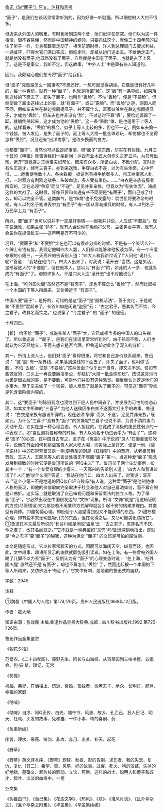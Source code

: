 [鲁迅《说“面子”》原文、注释和赏析](https://www.vrrw.net/wx/9764.html)

“面子”，是我们在谈话里常常听到的，因为好像一听就懂，所以细想的人大约不很多。

但近来从外国人的嘴里，有时也听到这两个音，他们似乎在研究。他们以为这一件事情，很不容易懂，然而是中国精神的纲领，只要抓住这个，就像二十四年前的拔住了辫子一样，全身都跟着走动了。相传前清时候，洋人到总理衙门去要求利益，一通威吓，吓得大官们满口答应，但临走时，却被从边门送出去。不给他走正门，就是他没有面子;他既然没有了面子，自然就是中国有了面子，也就是占了上风了。这是不是事实，我断不定，但这故事，“中外人士”中是颇有些人知道的。

因此，我颇疑心他们想专将“面子”给我们。

但“面子”究竟是怎么一回事呢?不想还好，一想可就觉得胡涂。它像是很有好几种的，每一种身份，就有一种“面子”，也就是所谓“脸”。这“脸”有一条界线，如果落到这线的下面去了，即失了面子，也叫作“丢脸”。不怕“丢脸”，便是“不要脸”。但倘使做了超出这线以上的事，就“有面子”，或曰“露脸”。而“丢脸”之道，则因人而不同，例如车夫坐在路边赤膊捉虱子，并不算什么，富家姑爷坐在路边赤膊捉虱子，才成为“丢脸”。但车夫也并非没有“脸”，不过这时不算“丢”，要给老婆踢了一脚，就躺倒哭起来，这才成为他的“丢脸”。这一条“丢脸”律，是也适用于上等人的。这样看来，“丢脸”的机会，似乎上等人比较的多，但也不一定，例如车夫偷一个钱袋，被人发见，是失了面子的，而上等人大捞一批金珠珍玩，却仿佛也不见得怎样“丢脸”，况且还有“出洋考察”，是改头换面的良方。

谁都要“面子”，当然也可以说是好事情，但“面子”这东西，却实在有些怪。九月三十日的《申报》就告诉我们一条新闻：沪西有业木匠大包作头之罗立鸿，为其母出殡，邀开“贳器店之王树宝夫妇帮忙，因来宾众多，所备白衣，不敷分配，其时适有名王道才，绰号三喜子，亦到来送殡，争穿白衣不遂，以为有失体面，心中怀恨，……邀集徒党数十人，各执铁棍，据说尚有持手枪者多人，将王树宝家人乱打，一时双方有剧烈之战争，头破血流，多人受有重伤。……”白衣是亲族有服者所穿的，现在必须“争穿”而又“不遂”，足见并非亲族，但竟以为“有失体面”，演成这样的大战了。这时候，好像只要和普通有些不同便是“有面子”，而自己成了什么，却可以完全不管。这类脾气，是“绅商”也不免发露的：袁世凯将要称帝的时候，有人以列名于劝进表中为“有面子”;有一国从青岛撤兵的时候，有人以列名于万民伞上为 “有面子”。

所以，要“面子”也可以说并不一定是好事情——但我并非说，人应该“不要脸”。现在说话难，如果主张“非孝”，就有人会说你在煽动打父母，主张男女平等，就有人会说你在提倡乱交——这声明是万不可少的。

况且，“要面子”和“不要脸”实在也可以有很难分辨的时候。不是有一个笑话么?一个绅士有钱有势，我假定他叫四大人罢，人们都以能够和他扳谈为荣。有一个专爱夸耀的小瘪三，一天高兴的告诉别人道：“四大人和我讲过话了!”人问他“说什么呢?”答道： “我站在他门口，四大人出来了，对我说：滚开去!”当然，这是笑话，是形容这人的“不要脸”，但在他本人，是以为“有面子”的，如此的人一多，也就真成为“有面子”了。别的许多人，不是四大人连“滚开去”也不对他说么?

在上海，“吃外国火腿”虽然还不是“有面子”，却也不算怎么“丢脸”了，然而比起被一个本国的下等人所踢来，又仿佛近于 “有面子”。

中国人要“面子”，是好的，可惜的是这“面子”是“圆机活法”，善于变化，于是就和“不要脸”混起来了。长谷川如是闲说“盗泉”云： “古之君子，恶其名而不饮，今之君子，改其名而饮之。” 也说穿了 “今之君子” 的 “面子” 的秘密。

十月四日。



【析】 给不给 “面子”，或说某某人“面子”大，它已成相当多的中国人的口头禅了。所以鲁迅说：“‘面子’，是我们在谈话里常常听到的”。由于熟焉不察，人们也就认为它天经地义，不再去想它是否合理。但鲁迅却对此作了深入的分析：

其一，所谓上流人士，他们对“面子”看得很重，将它和自己身价联系起来。鲁迅说： “这 ‘脸’ 有一条界线，如果落到这线的下面去了，即失了面子，也叫做‘丢脸’。不怕 ‘丢脸’，便是 ‘不要脸’。”这种爱面子似乎出于自尊，却又决不是。譬如有些做官的，口头上一再说要廉洁奉公，却趁机“大捞一批金珠珍玩”，按说这贪污行为该是很丢脸的事，是不要脸，可是他们并没有这种感觉。相反倒认为这是他们的本事大。至于车夫偷了一个钱袋，被人发现了就是失了面子的。可见这“面子”界线是包含着阶级内容的。

其二，这“要面子”的陈旧观念也浸蚀到下层人民中间去了，并发展为可怕的变态心理。如本文中所举的“三喜子” 为他人送殡因争白衣不遂而大打出手的故事。鲁迅说： “白衣是亲族有服者所穿的，现在必须‘争穿’ 而又 ‘不遂’，足见并非亲族，”既如此，为什么“三喜子”竟有失“面子”的愤慨呢?三喜子也说不清，为说不清的事而大动干戈，它实在是一种心理变态。令人担忧的，它竟成了消极的国民性弱点的一种表现了。如“袁世凯将要称帝的时候，有人以列名于劝进表中为 ‘有面子’”。这种爱“面子”的心态，在中国自古有之，孟子在《离娄》中所说的“良人”在妻妾面前吹牛，说他在外面如何和那些富贵人家大吃大喝，而实际上是讨乞，便是一例;《裴子语林》中的石崇夸富又是一例;更典型的则是《红楼梦》中的贾府，从老祖母到贾政、王夫人、王熙凤等人的言谈处事无不膺服“面子”第一。当这种爱“面子”观念发展到极致的时候它便是鲁迅所说的 “阿Q主义” 了。鲁迅举了两个生动事例，如其中一个：“有一个专爱夸耀的小瘪三，一天高兴的告诉别人道： ‘四大人和我讲过话了!’ 人问他‘说什么呢?’答道： ‘我站在他门口，四大人出来了，对我说：滚开去!’”这个小瘪三不是地道的阿Q似自轻自贱吗?有人说，这种爱“面子”是他制他律人格的表现，即他的价值取向完全取决于社会和他人对自己看法如何，而不看它的是非曲折。这实际上就是取消了自己审视问题和保留看法的独立人格。为了保全“面子”，它必然出现在中国很发达的 “文饰”现象。所谓 “文饰”就是“用逻辑证明的方式(尽管错误)来为那些若不用某种方式解释就会引起不安的结果求理由。其类型有两种。(1)酸葡萄心理。即贬低个人渴望得到但又不能获得的东西。(2)甜柠檬心理。即有些本来无明显吸引力的东西，但在获得之后，又尽可能美化颂扬它”。①鲁迅在本文最后所说的“长谷川如是闲说‘盗泉’云：‘古之君子，恶其名而不饮，今之君子，改其名而饮之。’”它不就是一种典型的“文饰”吗!鲁迅深刻地指出，这就是“今之君子”要“面子”的秘密，这种为保全 “面子” 的文饰是可怕的腐蚀剂。

本文是随笔形式，它以拉家常聊天的方式，因而可以海阔天空，纵意而谈，也因此，文中趣事、趣语所显示的幽默就颇能吸引读者。如在上海，有一些曾被外国人踢了几脚不以为丢“面子”，反倒认为有 “面子”的心理变态时说： “在上海，‘吃外国火腿’ 虽然还不是‘有面子’，却也不算怎么 ‘丢脸’ 了，然而比起被一个本国的下等人所踢来，又仿佛近于‘有面子’。”它笑中有刺，是地道的鲁迅式的幽默。

字数：2945

注释

①魏磊《中国人的人格》第174,176页。贵州人民出版社1988年12月版。

作者：翟大炳

知识来源：张效民 主编.鲁迅作品赏析大辞典.成都：四川辞书出版社.1992.第725-726页.

鲁迅作品全集鉴赏

《朝花夕拾》

范爱农、《二十四孝图》、藤野先生、阿长与山海经、从百草园到三味书屋、五猖会、狗·猫·鼠、琐记、无常

《仿徨》

祝福、弟兄、在酒楼上、伤逝、离婚、孤独者、高老夫子、示众、长明灯、肥皂、幸福的家庭

《呐喊》

《呐喊》自序、阿Q正传、白光、端午节、风波、故乡、孔乙己、狂人日记、明天、社戏、头发的故事、兔和猫、一件小事、鸭的喜剧、药

《故事新编》

序言、理水、采薇、铸剑、非攻、奔月、出关、补天、起死

《野草》

《野草》英文译本序、《野草》题辞、秋夜、影的告别、求乞者、我的失恋、复仇、复仇〔其二〕、希望、雪、风筝、好的故事、过客、死火、狗的驳诘、失掉的好地狱、墓碣文、颓败线的颤动、立论、死后、这样的战士、聪明人和傻子和奴才、腊叶、淡淡的血痕中、一觉

杂文集

《伪自由书》、《而己集》、《花边文学》、《热风》、《坟》、《准风月谈》、《且介亭杂文》、《且介亭杂文附集》、《华盖集》、《华盖集续编》


